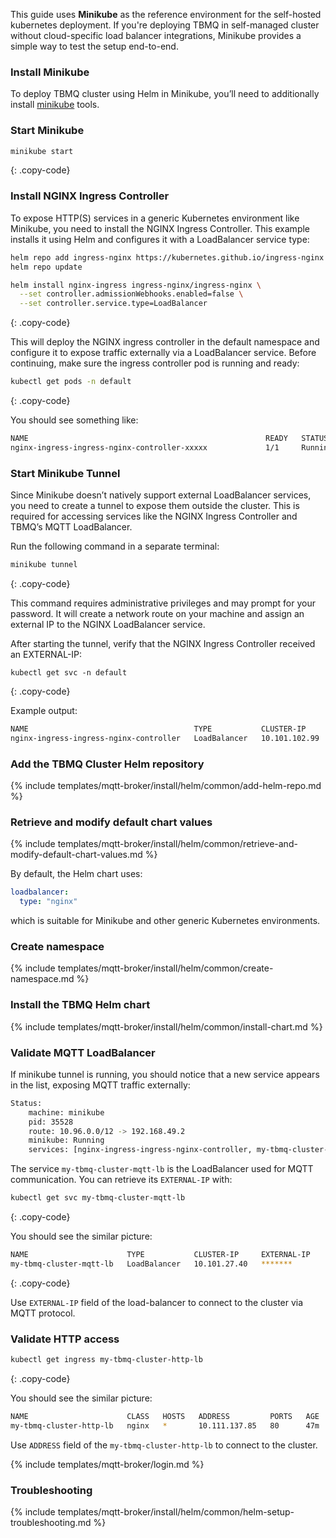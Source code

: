 This guide uses **Minikube** as the reference environment for the self-hosted kubernetes deployment.
If you're deploying TBMQ in self-managed cluster without cloud-specific load balancer integrations, Minikube provides a simple way to test the setup end-to-end.

### Install Minikube

To deploy TBMQ cluster using Helm in Minikube, you’ll need to additionally install [minikube](https://kubernetes.io/docs/tasks/tools/#minikube) tools.

### Start Minikube

```bash
minikube start
```
{: .copy-code}

### Install NGINX Ingress Controller

To expose HTTP(S) services in a generic Kubernetes environment like Minikube, you need to install the NGINX Ingress Controller. 
This example installs it using Helm and configures it with a LoadBalancer service type:

```bash
helm repo add ingress-nginx https://kubernetes.github.io/ingress-nginx
helm repo update

helm install nginx-ingress ingress-nginx/ingress-nginx \
  --set controller.admissionWebhooks.enabled=false \
  --set controller.service.type=LoadBalancer
```
{: .copy-code}

This will deploy the NGINX ingress controller in the default namespace and configure it to expose traffic externally via a LoadBalancer service.
Before continuing, make sure the ingress controller pod is running and ready:

```bash
kubectl get pods -n default
```
{: .copy-code}

You should see something like:

```bash
NAME                                                     READY   STATUS    RESTARTS   AGE
nginx-ingress-ingress-nginx-controller-xxxxx             1/1     Running   0          1m
```

### Start Minikube Tunnel

Since Minikube doesn’t natively support external LoadBalancer services, you need to create a tunnel to expose them outside the cluster. 
This is required for accessing services like the NGINX Ingress Controller and TBMQ’s MQTT LoadBalancer.

Run the following command in a separate terminal:

```bash
minikube tunnel
```
{: .copy-code}

This command requires administrative privileges and may prompt for your password. 
It will create a network route on your machine and assign an external IP to the NGINX LoadBalancer service.

After starting the tunnel, verify that the NGINX Ingress Controller received an EXTERNAL-IP:

```shell
kubectl get svc -n default
```
{: .copy-code}

Example output:

```bash
NAME                                     TYPE           CLUSTER-IP       EXTERNAL-IP      PORT(S)                      AGE
nginx-ingress-ingress-nginx-controller   LoadBalancer   10.101.102.99    192.168.49.2     80:32023/TCP,443:32144/TCP   2m
```

### Add the TBMQ Cluster Helm repository

{% include templates/mqtt-broker/install/helm/common/add-helm-repo.md %}

### Retrieve and modify default chart values

{% include templates/mqtt-broker/install/helm/common/retrieve-and-modify-default-chart-values.md %}

By default, the Helm chart uses:

```yaml
loadbalancer:
  type: "nginx"
```

which is suitable for Minikube and other generic Kubernetes environments.

### Create namespace

{% include templates/mqtt-broker/install/helm/common/create-namespace.md %}

### Install the TBMQ Helm chart

{% include templates/mqtt-broker/install/helm/common/install-chart.md %}

### Validate MQTT LoadBalancer

If minikube tunnel is running, you should notice that a new service appears in the list, exposing MQTT traffic externally:

```bash
Status:	
	machine: minikube
	pid: 35528
	route: 10.96.0.0/12 -> 192.168.49.2
	minikube: Running
	services: [nginx-ingress-ingress-nginx-controller, my-tbmq-cluster-mqtt-lb]
```

The service `my-tbmq-cluster-mqtt-lb` is the LoadBalancer used for MQTT communication. You can retrieve its `EXTERNAL-IP` with:

```bash
kubectl get svc my-tbmq-cluster-mqtt-lb
```
{: .copy-code}

You should see the similar picture:

```bash
NAME                      TYPE           CLUSTER-IP     EXTERNAL-IP    PORT(S)                                                       AGE
my-tbmq-cluster-mqtt-lb   LoadBalancer   10.101.27.40   *******        1883:31041/TCP,8084:30151/TCP,8883:30188/TCP,8085:32706/TCP   41m
```
{: .copy-code}

Use `EXTERNAL-IP` field of the load-balancer to connect to the cluster via MQTT protocol.

### Validate HTTP access

```bash
kubectl get ingress my-tbmq-cluster-http-lb
```
{: .copy-code}

You should see the similar picture:

```bash
NAME                      CLASS   HOSTS   ADDRESS         PORTS   AGE
my-tbmq-cluster-http-lb   nginx   *       10.111.137.85   80      47m
```

Use `ADDRESS` field of the `my-tbmq-cluster-http-lb` to connect to the cluster.

{% include templates/mqtt-broker/login.md %}

### Troubleshooting

{% include templates/mqtt-broker/install/helm/common/helm-setup-troubleshooting.md %}

